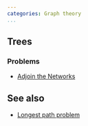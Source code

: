 ```yaml
---
categories: Graph theory
...
```


## Trees
### Problems
* [Adjoin the Networks](https://open.kattis.com/problems/adjoin)

## See also
* [Longest path problem]()


